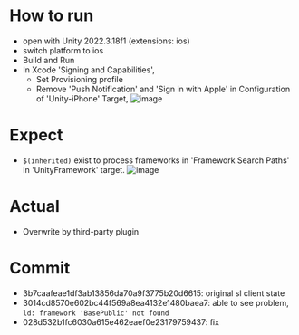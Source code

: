 # How to run
* open with Unity 2022.3.18f1 (extensions: ios)
* switch platform to ios
* Build and Run
* In Xcode 'Signing and Capabilities',
  * Set Provisioning profile 
  * Remove 'Push Notification' and 'Sign in with Apple' in Configuration of 'Unity-iPhone' Target, 
![image](https://github.com/nakwonchoi-5minlab/gamepot-linkage-static-sample/assets/106501566/69423263-25d2-42bf-9317-1bc4299e4d31)

# Expect
* `$(inherited)` exist to process frameworks in 'Framework Search Paths' in 'UnityFramework' target.
![image](https://github.com/nakwonchoi-5minlab/gamepot-linkage-static-sample/assets/106501566/3faee238-d7be-4d82-8bc9-7dab1ac31adb)

# Actual
* Overwrite by third-party plugin

# Commit
* 3b7caafeae1df3ab13856da70a9f3775b20d6615: original sl client state
* 3014cd8570e602bc44f569a8ea4132e1480baea7: able to see problem, `ld: framework 'BasePublic' not found`
* 028d532b1fc6030a615e462eaef0e23179759437: fix
